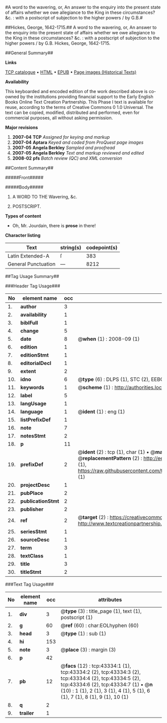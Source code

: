 #A word to the wavering, or, An answer to the enquiry into the present state of affairs whether we owe allegiance to the King in these circumstances? &c. : with a postscript of subjection to the higher powers / by G.B.#

##Hickes, George, 1642-1715.##
A word to the wavering, or, An answer to the enquiry into the present state of affairs whether we owe allegiance to the King in these circumstances? &c. : with a postscript of subjection to the higher powers / by G.B.
Hickes, George, 1642-1715.

##General Summary##

**Links**

[TCP catalogue](http://www.ota.ox.ac.uk/tcp/)  • 
[HTML](http://tei.it.ox.ac.uk/tcp/Texts-HTML/free/A70/A70226.html)  • 
[EPUB](http://tei.it.ox.ac.uk/tcp/Texts-EPUB/free/A70/A70226.epub) • 
[Page images (Historical Texts)](https://data.historicaltexts.jisc.ac.uk/view?pubId=eebo-09501963e&pageId=eebo-09501963e-43334-1)

**Availability**

This keyboarded and encoded edition of the
	       work described above is co-owned by the institutions
	       providing financial support to the Early English Books
	       Online Text Creation Partnership. This Phase I text is
	       available for reuse, according to the terms of Creative
	       Commons 0 1.0 Universal. The text can be copied,
	       modified, distributed and performed, even for
	       commercial purposes, all without asking permission.

**Major revisions**

1. __2007-04__ __TCP__ *Assigned for keying and markup*
1. __2007-04__ __Aptara__ *Keyed and coded from ProQuest page images*
1. __2007-05__ __Angela Berkley__ *Sampled and proofread*
1. __2007-05__ __Angela Berkley__ *Text and markup reviewed and edited*
1. __2008-02__ __pfs__ *Batch review (QC) and XML conversion*

##Content Summary##

#####Front#####

#####Body#####

1. A
WORD
TO THE
Wavering, &c.

1. POSTSCRIPT.

**Types of content**

  * Oh, Mr. Jourdain, there is **prose** in there!

**Character listing**


|Text|string(s)|codepoint(s)|
|---|---|---|
|Latin Extended-A|ſ|383|
|General Punctuation|—|8212|

##Tag Usage Summary##

###Header Tag Usage###

|No|element name|occ|attributes|
|---|---|---|---|
|1.|__author__|3||
|2.|__availability__|1||
|3.|__biblFull__|1||
|4.|__change__|5||
|5.|__date__|8| @__when__ (1) : 2008-09 (1)|
|6.|__edition__|1||
|7.|__editionStmt__|1||
|8.|__editorialDecl__|1||
|9.|__extent__|2||
|10.|__idno__|6| @__type__ (6) : DLPS (1), STC (2), EEBO-CITATION (1), OCLC (1), VID (1)|
|11.|__keywords__|1| @__scheme__ (1) : http://authorities.loc.gov/ (1)|
|12.|__label__|5||
|13.|__langUsage__|1||
|14.|__language__|1| @__ident__ (1) : eng (1)|
|15.|__listPrefixDef__|1||
|16.|__note__|7||
|17.|__notesStmt__|2||
|18.|__p__|11||
|19.|__prefixDef__|2| @__ident__ (2) : tcp (1), char (1)  •  @__matchPattern__ (2) : ([0-9\-]+):([0-9IVX]+) (1), (.+) (1)  •  @__replacementPattern__ (2) : http://eebo.chadwyck.com/downloadtiff?vid=$1&page=$2 (1), https://raw.githubusercontent.com/textcreationpartnership/Texts/master/tcpchars.xml#$1 (1)|
|20.|__projectDesc__|1||
|21.|__pubPlace__|2||
|22.|__publicationStmt__|2||
|23.|__publisher__|2||
|24.|__ref__|2| @__target__ (2) : https://creativecommons.org/publicdomain/zero/1.0/ (1), http://www.textcreationpartnership.org/docs/. (1)|
|25.|__seriesStmt__|1||
|26.|__sourceDesc__|1||
|27.|__term__|3||
|28.|__textClass__|1||
|29.|__title__|3||
|30.|__titleStmt__|2||


###Text Tag Usage###

|No|element name|occ|attributes|
|---|---|---|---|
|1.|__div__|3| @__type__ (3) : title_page (1), text (1), postscript (1)|
|2.|__g__|60| @__ref__ (60) : char:EOLhyphen (60)|
|3.|__head__|3| @__type__ (1) : sub (1)|
|4.|__hi__|153||
|5.|__note__|3| @__place__ (3) : margin (3)|
|6.|__p__|42||
|7.|__pb__|12| @__facs__ (12) : tcp:43334:1 (1), tcp:43334:2 (2), tcp:43334:3 (2), tcp:43334:4 (2), tcp:43334:5 (2), tcp:43334:6 (2), tcp:43334:7 (1)  •  @__n__ (10) : 1 (1), 2 (1), 3 (1), 4 (1), 5 (1), 6 (1), 7 (1), 8 (1), 9 (1), 10 (1)|
|8.|__q__|2||
|9.|__trailer__|1||
